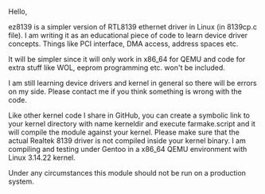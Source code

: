 Hello,

ez8139 is a simpler version of RTL8139 ethernet driver in Linux (in 8139cp.c file). I am writing it as an educational piece of code to learn device driver concepts. Things like PCI interface, DMA access, address spaces etc.

It will be simpler since it will only work in x86_64 for QEMU and code for extra stuff like WOL, eeprom programming etc. won't be included.

I am still learning device drivers and kernel in general so there will be errors on my side. Please contact me if you think something is wrong with the code.

Like other kernel code I share in GitHub, you can create a symbolic link to your kernel directory with name kerneldir and execute farmake.script and it will compile the module against your kernel. Please make sure that the actual Realtek 8139 driver is not compiled inside your kernel binary. I am compiling and testing under Gentoo in a x86_64 QEMU environment with Linux 3.14.22 kernel.

Under any circumstances this module should not be run on a production system.
